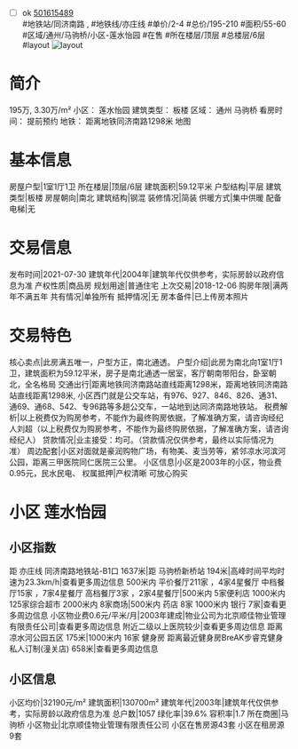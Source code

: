 - [ ] ok [501615489](https://bj.5i5j.com/ershoufang/501615489.html)  
 #地铁站/同济南路 ,  #地铁线/亦庄线
#单价/2-4 #总价/195-210 #面积/55-60   #区域/通州/马驹桥/小区-莲水怡园 #在售 #所在楼层/顶层 #总楼层/6层 #layout 
![layout](http://image2a.5i5j.com/scm/HOUSE_CUSTOMER/c6afca80b3da41ea8edd9f07a2776c10.jpg_P5.jpg) 
# 简介 
 195万,  3.30万/m² 
小区： 莲水怡园
建筑类型： 板楼
区域： 通州 马驹桥
看房时间： 提前预约
地铁： 距离地铁同济南路1298米 地图
# 基本信息 
 房屋户型|1室1厅1卫
所在楼层|顶层/6层
建筑面积|59.12平米
户型结构|平层
建筑类型|板楼
房屋朝向|南北
建筑结构|钢混
装修情况|简装
供暖方式|集中供暖
配备电梯|无
# 交易信息 
 发布时间|2021-07-30
建筑年代|2004年|建筑年代仅供参考，实际房龄以政府信息为准
产权性质|商品房
规划用途|普通住宅
上次交易|2018-12-06
购房年限|满两年不满五年
共有情况|单独所有
抵押情况|无
房本备件|已上传房本照片
# 交易特色 
 核心卖点|此房满五唯一，户型方正，南北通透。
户型介绍|此房为南北向1室1厅1卫，建筑面积为59.12平米，房子是南北通透一居室，客厅朝南带阳台，卧室朝北，全名格局
交通出行|距离地铁同济南路站直线距离1298米，距离地铁同济南路站直线距离1298米, 小区西门就是公交车站，有976、927、846、826、通31、通69、通68、542、专96路等多趟公交车，一站地到达同济南路地铁站。
税费解析|以上税费仅为购房参考，不能作为最终购房依据，了解准确方案，请咨询经纪人刘超（以上税费仅为购房参考，不能作为最终购房依据，了解准确方案，请咨询经纪人）
贷款情况|业主接受：均可。（贷款情况仅供参考，最终以实际情况为准）
周边配套|小区对面就是豪润购物广场，有物美、麦当劳等，紧邻凉水河滨河公园，距离三甲医院同仁医院三公里。
小区信息|小区是2003年的小区，物业费0.95元，民水民电、
权属抵押|产权清晰   可放心购买
# 小区 莲水怡园
## 小区指数 
 距 亦庄线 同济南路地铁站-B1口 1637米|距 马驹桥新桥站 194米|高峰时间平均时速为23.3km/h|查看更多周边信息
500米内 平价餐厅211家 ，4家4星餐厅
中档餐厅15家 ，7家4星餐厅
高档餐厅3家 ，2家4星餐厅|500米内 5家便利店
1000米内 125家综合超市
2000米内 8家商场|500米内 药店 8家
1000米内 银行 7家|查看更多周边信息
小区物业费0.6元/平米/月|2003年建成|物业公司为北京顺佳物业管理有限责任公司|查看更多周边信息
附近二级以上医院较少|查看更多周边信息
距离 凉水河公园五区 175米|1000米内 16家 健身房
距离最近健身房BreAK步睿克健身私人订制(潼关店) 658米|查看更多周边信息
## 小区信息 
 小区均价|32190元/m²
建筑面积|130700m²
建筑年代|2003年|建筑年代仅供参考，实际房龄以政府信息为准
总户数|1057
绿化率|39.6%
容积率|1.7
所在商圈|马驹桥
小区物业|北京顺佳物业管理有限责任公司
小区在售房源43套
小区在租房源9套
